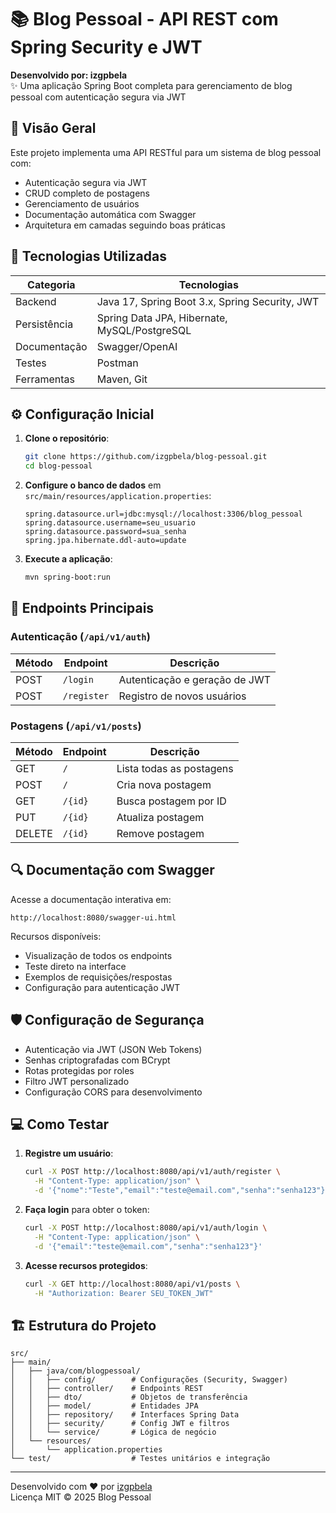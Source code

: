 # 📚 Blog Pessoal - API REST com Spring Security e JWT

**Desenvolvido por: izgpbela**  
✨ Uma aplicação Spring Boot completa para gerenciamento de blog pessoal com autenticação segura via JWT

## 🚀 Visão Geral

Este projeto implementa uma API RESTful para um sistema de blog pessoal com:

- Autenticação segura via JWT
- CRUD completo de postagens
- Gerenciamento de usuários
- Documentação automática com Swagger
- Arquitetura em camadas seguindo boas práticas

## 🔧 Tecnologias Utilizadas

| Categoria         | Tecnologias                                                                 |
|-------------------|-----------------------------------------------------------------------------|
| Backend           | Java 17, Spring Boot 3.x, Spring Security, JWT                             |
| Persistência      | Spring Data JPA, Hibernate, MySQL/PostgreSQL                               |
| Documentação      | Swagger/OpenAI                                                               |
| Testes            | Postman                                                                    | 
| Ferramentas       | Maven, Git                                                                 |

## ⚙️ Configuração Inicial

1. **Clone o repositório**:
   ```bash
   git clone https://github.com/izgpbela/blog-pessoal.git
   cd blog-pessoal
   ```

2. **Configure o banco de dados** em `src/main/resources/application.properties`:
   ```properties
   spring.datasource.url=jdbc:mysql://localhost:3306/blog_pessoal
   spring.datasource.username=seu_usuario
   spring.datasource.password=sua_senha
   spring.jpa.hibernate.ddl-auto=update
   ```

3. **Execute a aplicação**:
   ```bash
   mvn spring-boot:run
   ```

## 🔐 Endpoints Principais

### Autenticação (`/api/v1/auth`)
| Método | Endpoint       | Descrição                     |
|--------|----------------|-------------------------------|
| POST   | `/login`       | Autenticação e geração de JWT |
| POST   | `/register`    | Registro de novos usuários    |

### Postagens (`/api/v1/posts`)
| Método | Endpoint       | Descrição                     |
|--------|----------------|-------------------------------|
| GET    | `/`            | Lista todas as postagens      |
| POST   | `/`            | Cria nova postagem            |
| GET    | `/{id}`        | Busca postagem por ID         |
| PUT    | `/{id}`        | Atualiza postagem             |
| DELETE | `/{id}`        | Remove postagem               |


## 🔍 Documentação com Swagger

Acesse a documentação interativa em:
```
http://localhost:8080/swagger-ui.html
```

Recursos disponíveis:
- Visualização de todos os endpoints
- Teste direto na interface
- Exemplos de requisições/respostas
- Configuração para autenticação JWT

## 🛡️ Configuração de Segurança

- Autenticação via JWT (JSON Web Tokens)
- Senhas criptografadas com BCrypt
- Rotas protegidas por roles
- Filtro JWT personalizado
- Configuração CORS para desenvolvimento

## 💻 Como Testar

1. **Registre um usuário**:
   ```bash
   curl -X POST http://localhost:8080/api/v1/auth/register \
     -H "Content-Type: application/json" \
     -d '{"nome":"Teste","email":"teste@email.com","senha":"senha123"}'
   ```

2. **Faça login** para obter o token:
   ```bash
   curl -X POST http://localhost:8080/api/v1/auth/login \
     -H "Content-Type: application/json" \
     -d '{"email":"teste@email.com","senha":"senha123"}'
   ```

3. **Acesse recursos protegidos**:
   ```bash
   curl -X GET http://localhost:8080/api/v1/posts \
     -H "Authorization: Bearer SEU_TOKEN_JWT"
   ```

## 🏗️ Estrutura do Projeto

```
src/
├── main/
│   ├── java/com/blogpessoal/
│   │   ├── config/        # Configurações (Security, Swagger)
│   │   ├── controller/    # Endpoints REST
│   │   ├── dto/           # Objetos de transferência
│   │   ├── model/         # Entidades JPA
│   │   ├── repository/    # Interfaces Spring Data
│   │   ├── security/      # Config JWT e filtros
│   │   └── service/       # Lógica de negócio
│   └── resources/
│       └── application.properties
└── test/                  # Testes unitários e integração
```


---

Desenvolvido com ❤️ por [izgpbela](https://github.com/izgpbela)  
Licença MIT © 2025 Blog Pessoal
